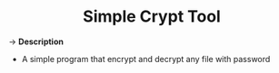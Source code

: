 <h1 align="center">Simple Crypt Tool </h1>

&rarr; __Description__ 
* A simple program that encrypt and decrypt any file with password

